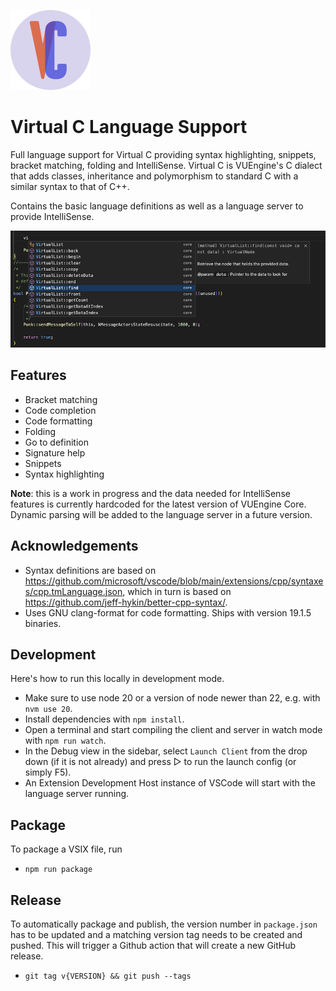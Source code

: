 <img src="resources/icon.png" width="128" height="128"><br />

# Virtual C Language Support

Full language support for Virtual C providing syntax highlighting, snippets, bracket matching, folding and IntelliSense. Virtual C is VUEngine's C dialect that adds classes, inheritance and polymorphism to standard C with a similar syntax to that of C++.

Contains the basic language definitions as well as a language server to provide IntelliSense.

![](screenshot.png?raw=true)

## Features

- Bracket matching
- Code completion
- Code formatting
- Folding
- Go to definition
- Signature help
- Snippets
- Syntax highlighting

**Note**: this is a work in progress and the data needed for IntelliSense features is currently hardcoded for the latest version of VUEngine Core. Dynamic parsing will be added to the language server in a future version.

## Acknowledgements

- Syntax definitions are based on https://github.com/microsoft/vscode/blob/main/extensions/cpp/syntaxes/cpp.tmLanguage.json, which in turn is based on https://github.com/jeff-hykin/better-cpp-syntax/.
- Uses GNU clang-format for code formatting. Ships with version 19.1.5 binaries.

## Development

Here's how to run this locally in development mode.

- Make sure to use node 20 or a version of node newer than 22, e.g. with `nvm use 20`.
- Install dependencies with `npm install`.
- Open a terminal and start compiling the client and server in watch mode with `npm run watch`.
- In the Debug view in the sidebar, select `Launch Client` from the drop down (if it is not already) and press ▷ to run the launch config (or simply F5).
- An Extension Development Host instance of VSCode will start with the language server running.

## Package

To package a VSIX file, run

- `npm run package`

## Release

To automatically package and publish, the version number in `package.json` has to be updated and a matching version tag needs to be created and pushed. This will trigger a Github action that will create a new GitHub release.

- `git tag v{VERSION} && git push --tags`
